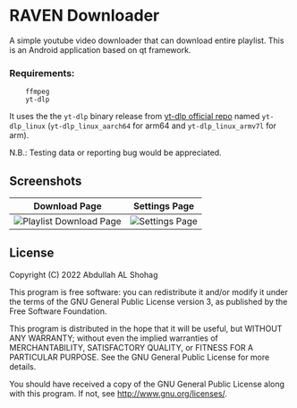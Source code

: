 # RAVEN Downloader

A simple youtube video downloader that can download entire playlist. This is an Android application based on qt framework.

### Requirements:
        ffmpeg
        yt-dlp

It uses the the `yt-dlp` binary release from [yt-dlp official repo](https://github.com/yt-dlp/yt-dlp/releases) named `yt-dlp_linux` (`yt-dlp_linux_aarch64` for arm64 and `yt-dlp_linux_armv7l` for arm).


N.B.: Testing data or reporting bug would be appreciated. 

## Screenshots
Download Page             |  Settings Page
:-------------------------:|:-------------------------:
![Playlist Download Page](https://user-images.githubusercontent.com/47150885/226753975-bbebf3b5-954c-4559-930b-64a08b04afc4.png) | ![Settings Page](https://user-images.githubusercontent.com/47150885/226754242-5008069e-ac7c-4e1e-8c0e-fba715de5ded.png)


## License

Copyright (C) 2022  Abdullah AL Shohag

This program is free software: you can redistribute it and/or modify it under the terms of the GNU General Public License version 3, as published
by the Free Software Foundation.

This program is distributed in the hope that it will be useful, but WITHOUT ANY WARRANTY; without even the implied warranties of MERCHANTABILITY, SATISFACTORY QUALITY, or FITNESS FOR A PARTICULAR PURPOSE.  See the GNU General Public License for more details.

You should have received a copy of the GNU General Public License along with this program.  If not, see <http://www.gnu.org/licenses/>.
